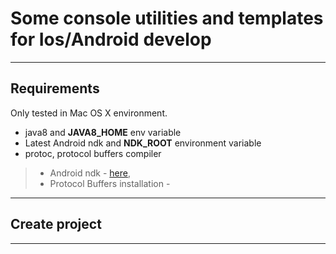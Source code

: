Some console utilities and templates for Ios/Android develop
===================

----------

Requirements
-------------

Only tested in Mac OS X environment.

- java8 and **JAVA8_HOME** env variable
- Latest Android ndk and **NDK_ROOT** environment variable
- protoc, protocol buffers compiler

> - Android ndk - [here][1],
>- Protocol Buffers installation - 

----------

Create project
-------------



----------
  [1]: https://developer.android.com/ndk/downloads/index.html
